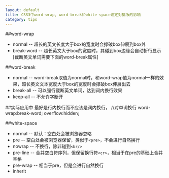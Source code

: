 ```yaml
---
layout: default
title: CSS3中word-wrap, word-break和white-space设定对排版的影响
category: tips
---
```

##word-wrap
+ normal -- 超长的英文长度大于box的宽度时会撑破box伸展到box外
+ break-word -- 超长英文大于box的宽度时，其碰到box边缘会自动折行显示 \[截断英文单词需要下面的word-break属性\]

##word-break
+ normal -- word-break取值为normal时，和word-wrap值为normal一样的效果，超长英文文本宽度大于box的宽度时会撑破box伸展出去
+ break-all -- 可以强行截断英文单词，达到词内换行效果
+ keep-all -- 不允许字断开

##实际应用中
最好是行内换行而不应该是词内换行，
    //对单词换行
    word-wrap:break-word; 
    overflow:hidden;

##white-space
+ normal -- 默认：空白处会被浏览器忽略
+ pre -- 空白处会被浏览器保留，类似于`<pre>`，不会进行自然换行
+ nowrap -- 不换行，除非碰到`<br/>`
+ pre-line -- 合并空白符序列，但保留换行符`<cr>`，相当于在pre的基础上合并空格
+ pre-wrap -- 相当于pre，但是会进行自然换行
+ inherit
